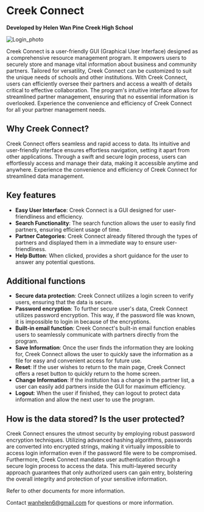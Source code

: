 # **Creek Connect**
**Developed by Helen Wan
Pine Creek High School**

![Login_photo](https://github.com/WanHelen/Creek-Connect/assets/155197028/d049ac5d-b965-445d-aa87-9b231761850e)

Creek Connect is a user-friendly GUI (Graphical User Interface) designed as a comprehensive resource management program. It empowers users to securely store and manage vital information about business and community partners. Tailored for versatility, Creek Connect can be customized to suit the unique needs of schools and other institutions. With Creek Connect, users can efficiently oversee their partners and access a wealth of details critical to effective collaboration. The program's intuitive interface allows for streamlined partner management, ensuring that no essential information is overlooked. Experience the convenience and efficiency of Creek Connect for all your partner management needs. 

## **Why Creek Connect?**
Creek Connect offers seamless and rapid access to data. Its intuitive and user-friendly interface ensures effortless navigation, setting it apart from other applications. Through a swift and secure login process, users can effortlessly access and manage their data, making it accessible anytime and anywhere. Experience the convenience and efficiency of Creek Connect for streamlined data management. 

## **Key features**
- **Easy User Interface**: Creek Connect is a GUI designed for user-friendliness and efficiency. 
- **Search Functionality**: The search function allows the user to easily find partners, ensuring efficient usage of time.
- **Partner Categories**: Creek Connect already filtered through the types of partners and displayed them in a immediate way to ensure user-friendliness.
- **Help Button**: When clicked, provides a short guidance for the user to answer any potential questions.

## **Additional functions**
- **Secure data protection**: Creek Connect utilizes a login screen to verify users, ensuring that the data is secure. 
- **Password encryption**: To further secure user's data, Creek Connect utilizes password encryption. This way, if the password file was known, it is impossible to login in because of the encryptions. 
- **Built-in email function**: Creek Connect's built-in email function enables users to seamlessly communicate with partners directly from the program.
- **Save Information**: Once the user finds the information they are looking for, Creek Connect allows the user to quickly save the information as a file for easy and convenient access for future use.
- **Reset**: If the user wishes to return to the main page, Creek Connect offers a reset button to quickly return to the home screen. 
- **Change Information**: If the institution has a change in the partner list, a user can easily add partners inside the GUI for maximum efficiency.
- **Logout**: When the user if finished, they can logout to protect data information and allow the next user to use the program.


## **How is the data stored? Is the user protected?**
Creek Connect ensures the utmost security by employing robust password encryption techniques. Utilizing advanced hashing algorithms, passwords are converted into encrypted strings, making it virtually impossible to access login information even if the password file were to be compromised.
Furthermore, Creek Connect mandates user authentication through a secure login process to access the data. This multi-layered security approach guarantees that only authorized users can gain entry, bolstering the overall integrity and protection of your sensitive information.


Refer to other documents for more information.

Contact wanhelen6@gmail.com for questions or more information.
